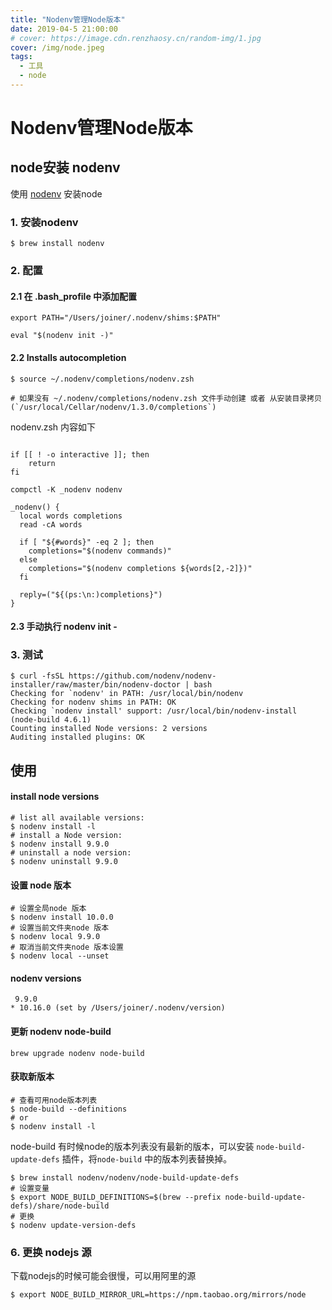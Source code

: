 ```yaml
---
title: "Nodenv管理Node版本"
date: 2019-04-5 21:00:00
# cover: https://image.cdn.renzhaosy.cn/random-img/1.jpg
cover: /img/node.jpeg
tags:
  - 工具
  - node
---
```


# Nodenv管理Node版本

## node安装 nodenv

使用 [nodenv](https://github.com/nodenv/nodenv) 安装node

### 1. 安装nodenv

```shell
$ brew install nodenv
```

### 2. 配置

#### 2.1 在 .bash_profile 中添加配置

```shell
export PATH="/Users/joiner/.nodenv/shims:$PATH"

eval "$(nodenv init -)"
```
#### 2.2 Installs autocompletion

```shell
$ source ~/.nodenv/completions/nodenv.zsh

# 如果没有 ~/.nodenv/completions/nodenv.zsh 文件手动创建 或者 从安装目录拷贝 (`/usr/local/Cellar/nodenv/1.3.0/completions`)

```

nodenv.zsh 内容如下

```vim

if [[ ! -o interactive ]]; then
    return
fi

compctl -K _nodenv nodenv

_nodenv() {
  local words completions
  read -cA words

  if [ "${#words}" -eq 2 ]; then
    completions="$(nodenv commands)"
  else
    completions="$(nodenv completions ${words[2,-2]})"
  fi

  reply=("${(ps:\n:)completions}")
}

```

#### 2.3 手动执行 nodenv init -

### 3. 测试

```shell
$ curl -fsSL https://github.com/nodenv/nodenv-installer/raw/master/bin/nodenv-doctor | bash
Checking for `nodenv' in PATH: /usr/local/bin/nodenv
Checking for nodenv shims in PATH: OK
Checking `nodenv install' support: /usr/local/bin/nodenv-install (node-build 4.6.1)
Counting installed Node versions: 2 versions
Auditing installed plugins: OK
```
## 使用

#### install node versions

```shell
# list all available versions:
$ nodenv install -l
# install a Node version:
$ nodenv install 9.9.0
# uninstall a node version:
$ nodenv uninstall 9.9.0
```

#### 设置 node 版本

```shell
# 设置全局node 版本
$ nodenv install 10.0.0
# 设置当前文件夹node 版本
$ nodenv local 9.9.0
# 取消当前文件夹node 版本设置
$ nodenv local --unset
```

#### nodenv versions

```shell
 9.9.0
* 10.16.0 (set by /Users/joiner/.nodenv/version)
```

#### 更新 nodenv node-build

```shell
brew upgrade nodenv node-build

```

#### 获取新版本

```shell
# 查看可用node版本列表
$ node-build --definitions
# or
$ nodenv install -l
```

node-build 有时候node的版本列表没有最新的版本，可以安装 `node-build-update-defs` 插件，将`node-build` 中的版本列表替换掉。

```shell
$ brew install nodenv/nodenv/node-build-update-defs
# 设置变量
$ export NODE_BUILD_DEFINITIONS=$(brew --prefix node-build-update-defs)/share/node-build
# 更换
$ nodenv update-version-defs
```

### 6. 更换 nodejs 源

下载nodejs的时候可能会很慢，可以用阿里的源

```shell
$ export NODE_BUILD_MIRROR_URL=https://npm.taobao.org/mirrors/node
```

